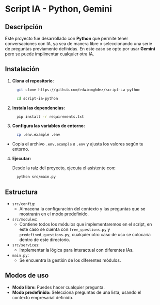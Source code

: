 # Script IA - Python, Gemini

## Descripción

Este proyecto fue desarrollado con **Python** que permite tener conversaciones con IA, ya sea de manera libre o seleccionando una serie de preguntas previamente definidas. En este caso se opto por usar **Gemini** pero se puede implimentar cualquier otra IA.

## Instalación

1. **Clona el repositorio:**
    ```bash
      git clone https://github.com/edwinmghdez/script-ia-python

      cd script-ia-python
    ```

2. **Instala las dependencias:**
    ```bash
      pip install -r requirements.txt
    ```
3. **Configura las variables de entorno:**
    ```bash
      cp .env.example .env
    ```
  - Copia el archivo `.env.example` a `.env` y ajusta los valores según tu entorno.

4. **Ejecutar:**

    Desde la raíz del proyecto, ejecuta el asistente con:

    ```bash
      python src/main.py
    ```

## Estructura

- `src/config`:
  - Almacena la configuración del contexto y las preguntas que se mostrarán en el modo predefinido.
- `src/modules`:
  - Contiene todos los módulos que implementaremos en el script, en este caso se cuenta con `free_questions.py` y `predefined_questions.py`, cualquier otro caso de uso se colocaria dentro de este directorio.
- `src/services`:
  - Implementar la lógica para interactual con diferentes IAs.
- `main.py`:
  - Se encuentra la gestión de los diferentes módulos.

## Modos de uso

- **Modo libre:** Puedes hacer cualquier pregunta.
- **Modo predefinido:** Selecciona preguntas de una lista, usando el contexto empresarial definido.
